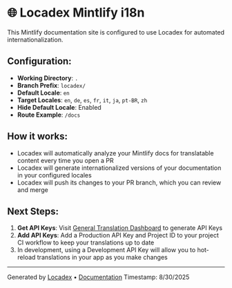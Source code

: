 # 🌐 Locadex Mintlify i18n

This Mintlify documentation site is configured to use Locadex for automated internationalization.

## Configuration:

- **Working Directory**: `.`
- **Branch Prefix**: `locadex/`
- **Default Locale**: `en`
- **Target Locales**: `en`, `de`, `es`, `fr`, `it`, `ja`, `pt-BR`, `zh`
- **Hide Default Locale**: Enabled
- **Route Example**: `/docs`

## How it works:

- Locadex will automatically analyze your Mintlify docs for translatable content every time you open a PR
- Locadex will generate internationalized versions of your documentation in your configured locales
- Locadex will push its changes to your PR branch, which you can review and merge

## Next Steps:
1. **Get API Keys**: Visit [General Translation Dashboard](https://dash.generaltranslation.com) to generate API Keys
2. **Add API Keys**: Add a Production API Key and Project ID to your project CI workflow to keep your translations up to date
3. In development, using a Development API Key will allow you to hot-reload translations in your app as you make changes

---

Generated by [Locadex](https://generaltranslation.com) • [Documentation](https://generaltranslation.com/docs)
Timestamp: 8/30/2025
